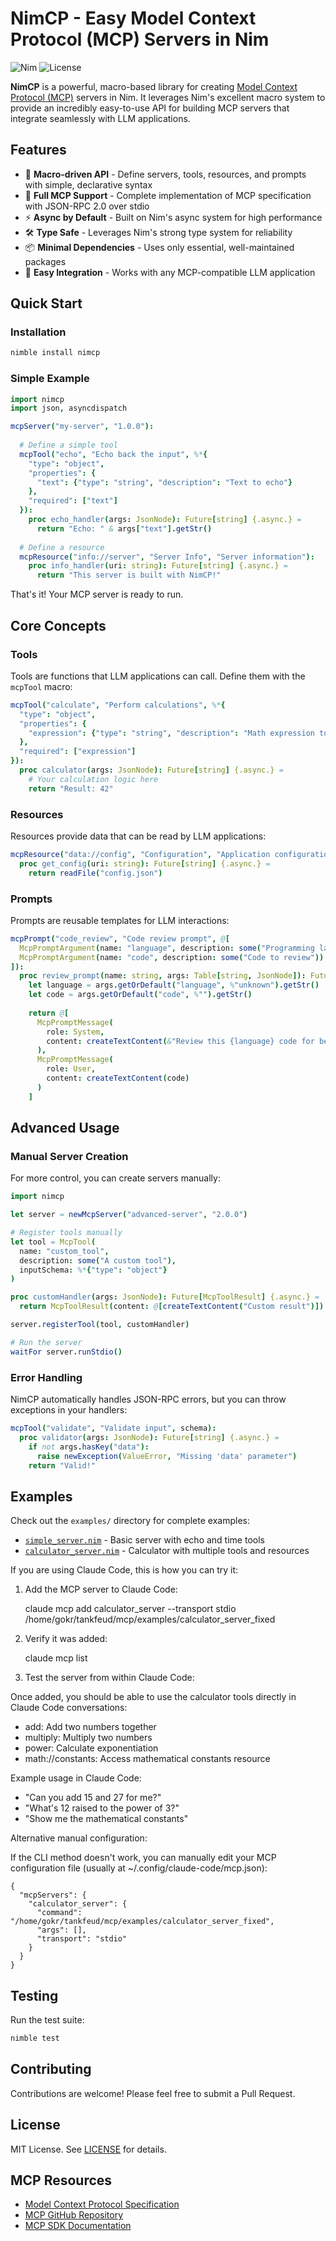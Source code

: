 # NimCP - Easy Model Context Protocol (MCP) Servers in Nim

![Nim](https://img.shields.io/badge/nim-2.0+-blue.svg)
![License](https://img.shields.io/badge/license-MIT-green.svg)

**NimCP** is a powerful, macro-based library for creating [Model Context Protocol (MCP)](https://modelcontextprotocol.io) servers in Nim. It leverages Nim's excellent macro system to provide an incredibly easy-to-use API for building MCP servers that integrate seamlessly with LLM applications.

## Features

- 🚀 **Macro-driven API** - Define servers, tools, resources, and prompts with simple, declarative syntax
- 📡 **Full MCP Support** - Complete implementation of MCP specification with JSON-RPC 2.0 over stdio
- ⚡ **Async by Default** - Built on Nim's async system for high performance
- 🛠️ **Type Safe** - Leverages Nim's strong type system for reliability
- 📦 **Minimal Dependencies** - Uses only essential, well-maintained packages
- 🔧 **Easy Integration** - Works with any MCP-compatible LLM application

## Quick Start

### Installation

```bash
nimble install nimcp
```

### Simple Example

```nim
import nimcp
import json, asyncdispatch

mcpServer("my-server", "1.0.0"):
  
  # Define a simple tool
  mcpTool("echo", "Echo back the input", %*{
    "type": "object",
    "properties": {
      "text": {"type": "string", "description": "Text to echo"}
    },
    "required": ["text"]
  }):
    proc echo_handler(args: JsonNode): Future[string] {.async.} =
      return "Echo: " & args["text"].getStr()
  
  # Define a resource  
  mcpResource("info://server", "Server Info", "Server information"):
    proc info_handler(uri: string): Future[string] {.async.} =
      return "This server is built with NimCP!"
```

That's it! Your MCP server is ready to run.

## Core Concepts

### Tools

Tools are functions that LLM applications can call. Define them with the `mcpTool` macro:

```nim
mcpTool("calculate", "Perform calculations", %*{
  "type": "object",
  "properties": {
    "expression": {"type": "string", "description": "Math expression to evaluate"}
  },
  "required": ["expression"]
}):
  proc calculator(args: JsonNode): Future[string] {.async.} =
    # Your calculation logic here
    return "Result: 42"
```

### Resources

Resources provide data that can be read by LLM applications:

```nim
mcpResource("data://config", "Configuration", "Application configuration"):
  proc get_config(uri: string): Future[string] {.async.} =
    return readFile("config.json")
```

### Prompts

Prompts are reusable templates for LLM interactions:

```nim
mcpPrompt("code_review", "Code review prompt", @[
  McpPromptArgument(name: "language", description: some("Programming language")),
  McpPromptArgument(name: "code", description: some("Code to review"))
]):
  proc review_prompt(name: string, args: Table[string, JsonNode]): Future[seq[McpPromptMessage]] {.async.} =
    let language = args.getOrDefault("language", %"unknown").getStr()
    let code = args.getOrDefault("code", %"").getStr()
    
    return @[
      McpPromptMessage(
        role: System,
        content: createTextContent(&"Review this {language} code for best practices and potential issues.")
      ),
      McpPromptMessage(
        role: User,
        content: createTextContent(code)
      )
    ]
```

## Advanced Usage

### Manual Server Creation

For more control, you can create servers manually:

```nim
import nimcp

let server = newMcpServer("advanced-server", "2.0.0")

# Register tools manually
let tool = McpTool(
  name: "custom_tool",
  description: some("A custom tool"),
  inputSchema: %*{"type": "object"}
)

proc customHandler(args: JsonNode): Future[McpToolResult] {.async.} =
  return McpToolResult(content: @[createTextContent("Custom result")])

server.registerTool(tool, customHandler)

# Run the server
waitFor server.runStdio()
```

### Error Handling

NimCP automatically handles JSON-RPC errors, but you can throw exceptions in your handlers:

```nim
mcpTool("validate", "Validate input", schema):
  proc validator(args: JsonNode): Future[string] {.async.} =
    if not args.hasKey("data"):
      raise newException(ValueError, "Missing 'data' parameter")
    return "Valid!"
```

## Examples

Check out the `examples/` directory for complete examples:

- [`simple_server.nim`](examples/simple_server.nim) - Basic server with echo and time tools
- [`calculator_server.nim`](examples/calculator_server.nim) - Calculator with multiple tools and resources

If you are using Claude Code, this is how you can try it:

1. Add the MCP server to Claude Code:

    claude mcp add calculator_server --transport stdio /home/gokr/tankfeud/mcp/examples/calculator_server_fixed

2. Verify it was added:

    claude mcp list

3. Test the server from within Claude Code:

Once added, you should be able to use the calculator tools directly in Claude Code conversations:

  - add: Add two numbers together
  - multiply: Multiply two numbers
  - power: Calculate exponentiation
  - math://constants: Access mathematical constants resource

Example usage in Claude Code:

  - "Can you add 15 and 27 for me?"
  - "What's 12 raised to the power of 3?"
  - "Show me the mathematical constants"

Alternative manual configuration:

If the CLI method doesn't work, you can manually edit your MCP configuration file (usually at ~/.config/claude-code/mcp.json):

    {
      "mcpServers": {
        "calculator_server": {
          "command": "/home/gokr/tankfeud/mcp/examples/calculator_server_fixed",
          "args": [],
          "transport": "stdio"
        }
      }
    }

## Testing

Run the test suite:

```bash
nimble test
```


## Contributing

Contributions are welcome! Please feel free to submit a Pull Request.

## License

MIT License. See [LICENSE](LICENSE) for details.

## MCP Resources

- [Model Context Protocol Specification](https://modelcontextprotocol.io)
- [MCP GitHub Repository](https://github.com/modelcontextprotocol/modelcontextprotocol)
- [MCP SDK Documentation](https://modelcontextprotocol.io/docs)